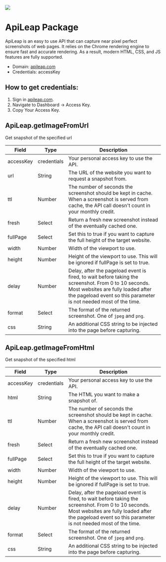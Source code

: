 [![](https://scdn.rapidapi.com/RapidAPI_banner.png)](https://rapidapi.com/package/ApiLeapAPI/functions?utm_source=RapidAPIGitHub_ApiLeapFunctions&utm_medium=button&utm_content=RapidAPI_GitHub)


# ApiLeap Package
ApiLeap is an easy to use API that can capture near pixel perfect screenshots of web pages. It relies on the Chrome rendering engine to ensure fast and accurate rendering. As a result, modern HTML, CSS, and JS features are fully supported.

* Domain: [apileap.com](https://apileap.com)
* Credentials: accessKey

## How to get credentials: 
1. Sign in [apileap.com](https://apileap.com).
2. Navigate to Dashboard -> Access Key.
3. Copy Your Access Key.
 
## ApiLeap.getImageFromUrl
Get snapshot of the specified url

| Field    | Type       | Description
|----------|------------|----------
| accessKey| credentials| Your personal access key to use the API.
| url      | String     | The URL of the website you want to request a snapshot from.
| ttl      | Number     | The number of seconds the screenshot should be kept in cache. When a screenshot is served from cache, the API call doesn't count in your monthly credit.
| fresh    | Select     | Return a fresh new screenshot instead of the eventually cached one.
| fullPage | Select     | Set this to true if you want to capture the full height of the target website.
| width    | Number     | Width of the viewport to use.
| height   | Number     | Height of the viewport to use. This will be ignored if fullPage is set to true.
| delay    | Number     | Delay, after the pageload event is fired, to wait before taking the screenshot. From 0 to 10 seconds. Most websites are fully loaded after the pageload event so this parameter is not needed most of the time.
| format   | Select     | The format of the returned screenshot. One of ```jpeg``` and ```png```.
| css      | String     | An additional CSS string to be injected into the page before capturing.

## ApiLeap.getImageFromHtml
Get snapshot of the specified html

| Field    | Type       | Description
|----------|------------|----------
| accessKey| credentials| Your personal access key to use the API.
| html     | String     | The HTML you want to make a snapshot of.
| ttl      | Number     | The number of seconds the screenshot should be kept in cache. When a screenshot is served from cache, the API call doesn't count in your monthly credit.
| fresh    | Select     | Return a fresh new screenshot instead of the eventually cached one.
| fullPage | Select     | Set this to true if you want to capture the full height of the target website.
| width    | Number     | Width of the viewport to use.
| height   | Number     | Height of the viewport to use. This will be ignored if fullPage is set to true.
| delay    | Number     | Delay, after the pageload event is fired, to wait before taking the screenshot. From 0 to 10 seconds. Most websites are fully loaded after the pageload event so this parameter is not needed most of the time.
| format   | Select     | The format of the returned screenshot. One of ```jpeg``` and ```png```.
| css      | String     | An additional CSS string to be injected into the page before capturing.

